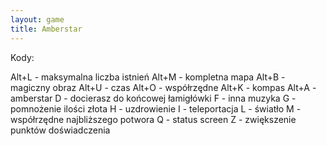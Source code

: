 ```yaml
---
layout: game
title: Amberstar
---
```


Kody:

Alt+L	- maksymalna liczba istnień
Alt+M 	- kompletna mapa
Alt+B 	- magiczny obraz
Alt+U 	- czas
Alt+O 	- współrzędne
Alt+K 	- kompas
Alt+A 	- amberstar
D 	- docierasz do końcowej łamigłówki
F 	- inna muzyka
G 	- pomnożenie ilości złota
H 	- uzdrowienie
I 	- teleportacja
L 	- światło
M 	- współrzędne najbliższego potwora
Q 	- status screen
Z 	- zwiększenie punktów doświadczenia
